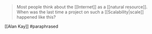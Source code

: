 > Most people think about the [[Internet]] as a [[natural resource]]. When was the last time a project on such a [[Scalability|scale]] happened like this?

[[Alan Kay]] #paraphrased 